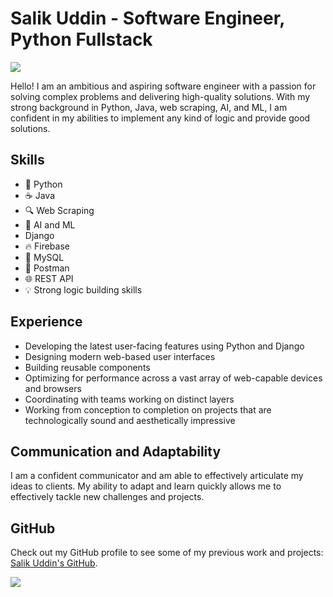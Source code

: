 # Salik Uddin - Software Engineer, Python Fullstack

![](https://user-images.githubusercontent.com/73097560/115834477-dbab4500-a447-11eb-908a-139a6edaec5c.gif)

Hello! I am an ambitious and aspiring software engineer with a passion for solving complex problems and delivering high-quality solutions. With my strong background in Python, Java, web scraping, AI, and ML, I am confident in my abilities to implement any kind of logic and provide good solutions.

## Skills

- :snake: Python
- :coffee: Java
- :mag: Web Scraping
- :robot: AI and ML
- Django
- :fire: Firebase
- :floppy_disk: MySQL
- :postbox: Postman
- :globe_with_meridians: REST API
- :bulb: Strong logic building skills

## Experience

- Developing the latest user-facing features using Python and Django
- Designing modern web-based user interfaces
- Building reusable components
- Optimizing for performance across a vast array of web-capable devices and browsers
- Coordinating with teams working on distinct layers
- Working from conception to completion on projects that are technologically sound and aesthetically impressive

## Communication and Adaptability

I am a confident communicator and am able to effectively articulate my ideas to clients. My ability to adapt and learn quickly allows me to effectively tackle new challenges and projects.

## GitHub

Check out my GitHub profile to see some of my previous work and projects: [Salik Uddin's GitHub](https://github.com/salik03).

![](https://user-images.githubusercontent.com/73097560/115834477-dbab4500-a447-11eb-908a-139a6edaec5c.gif)
